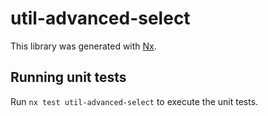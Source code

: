 # util-advanced-select

This library was generated with [Nx](https://nx.dev).

## Running unit tests

Run `nx test util-advanced-select` to execute the unit tests.
